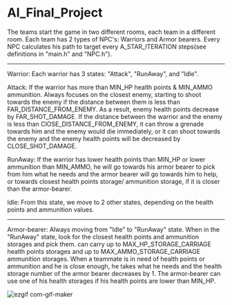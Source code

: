 # AI_Final_Project

The teams start the game in two different rooms, each team in a different room. Each team has 2 types of NPC's: Warriors and Armor bearers. Every NPC calculates his path to target every A_STAR_ITERATION steps(see definitions in "main.h" and "NPC.h").

------------------------------------------------------------------------------------------------------------------------------
Warrior:
Each warrior has 3 states: "Attack", "RunAway", and "Idle".

Attack:
If the warrior has more than MIN_HP health points & MIN_AMMO ammunition. Always focuses on the closest enemy, starting to shoot towards the enemy if the distance between them is less than FAR_DISTANCE_FROM_ENEMY. As a result, enemy health points decrease by FAR_SHOT_DAMAGE. If the distance between the warrior and the enemy is less than ClOSE_DISTANCE_FROM_ENEMY, it can throw a grenade towards him and the enemy would die immediately, or it can shoot towards the enemy and the enemy health points will be decreased by CLOSE_SHOT_DAMAGE.

RunAway: 
If the warrior has lower health points than MIN_HP or lower ammunition than MIN_AMMO, he will go towards his armor bearer to pick from him what he needs and the armor bearer will go towards him to help, or towards closest health points storage/ ammunition storage, if it is closer than the armor-bearer.

Idle: 
From this state, we move to 2 other states, depending on the health points and ammunition values.

------------------------------------------------------------------------------------------------------------------------------
Armor-bearer:
Always moving from "Idle" to "RunAway" state. When in the "RunAway" state, look for the closest health points and ammunition storages and pick them. can carry up to MAX_HP_STORAGE_CARRIAGE health points storages and up to MAX_AMMO_STORAGE_CARRIAGE ammunition storages. When a teammate is in need of health points or ammunition and he is close enough, he takes what he needs and the health storage number of the armor bearer decreases by 1. The armor-bearer can use one of his health storages if his health points are lower than MIN_HP.



![ezgif com-gif-maker](https://user-images.githubusercontent.com/81565589/179821440-f98e7155-c66c-43ba-af1e-fdac423944ce.gif)

